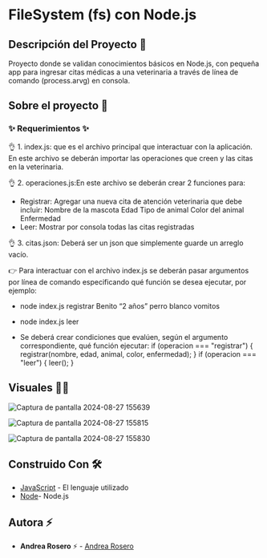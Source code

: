 # FileSystem (fs) con Node.js

## Descripción del Proyecto :scroll:

Proyecto donde se validan conocimientos básicos en Node.js, con pequeña app para ingresar citas médicas a una veterinaria a través de línea de comando (process.arvg) en consola.

## Sobre el proyecto 🚀

### ✨ Requerimientos ✨

👌 1. index.js: que es el archivo principal que interactuar con la aplicación. En este archivo se deberán importar las operaciones que creen y las citas en la veterinaria.

👌 2. operaciones.js:En este archivo se deberán crear 2 funciones para: 
  - Registrar: Agregar una nueva cita de atención veterinaria que debe incluir: Nombre de la mascota Edad Tipo de animal Color del animal Enfermedad
  - Leer: Mostrar por consola todas las citas registradas

👌 3. citas.json: Deberá ser un json que simplemente guarde un arreglo vacío.

👉 Para interactuar con el archivo index.js se deberán pasar argumentos por línea de comando especificando qué función se desea ejecutar, por ejemplo:

  - node index.js registrar Benito “2 años” perro blanco vomitos
  - node index.js leer

  - Se deberá crear condiciones que evalúen, según el argumento correspondiente, qué función ejecutar:
  if (operacion === "registrar") { registrar(nombre, edad, animal, color, enfermedad); }
  if (operacion === "leer") { leer(); }



## Visuales :mage_woman:

![Captura de pantalla 2024-08-27 155639](https://github.com/user-attachments/assets/695e3f94-f9b0-4079-9d25-0705d0e8d50f)

![Captura de pantalla 2024-08-27 155815](https://github.com/user-attachments/assets/5911dc38-c334-4bbb-9c40-d2495c70561e)

![Captura de pantalla 2024-08-27 155830](https://github.com/user-attachments/assets/0939a2a0-cc09-4f27-a0e7-29b47d3d4e1e)



## Construido Con 🛠️

- [JavaScript](https://developer.mozilla.org/en-US/docs/Web/JavaScript) - El lenguaje utilizado
- [Node](https://nodejs.org/en)- Node.js

## Autora ⚡ 

- **Andrea Rosero** ⚡  - [Andrea Rosero](https://github.com/andreaendigital)
